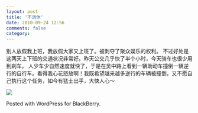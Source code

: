 ```yaml
---
layout: post
title: '不调休'
date: 2010-09-24 12:56
comments: false
category: 
---
```

    

别人放假我上班，我放假大家又上班了。被剥夺了聚众娱乐的权利。
不过好处是这两天上下班的交通状况非常好。昨天公交几乎快了半个小时，今天骑车也很少用到刹车。
人少车少自然速度就快了，于是在吴中路上看到一辆助动车撞倒一辆逆行的自行车。看得我心花怒放啊！我既希望越来越多逆行的车辆被撞倒，又不愿自己执行这个任务，如今有猛士出手，大快人心～

[![](http://qingpei.me/images/in_post/img00001-20100924-1251.jpg)](http://qingpei.me/images/in_post/img00001-20100924-1251.jpg)

Posted with WordPress for BlackBerry.
